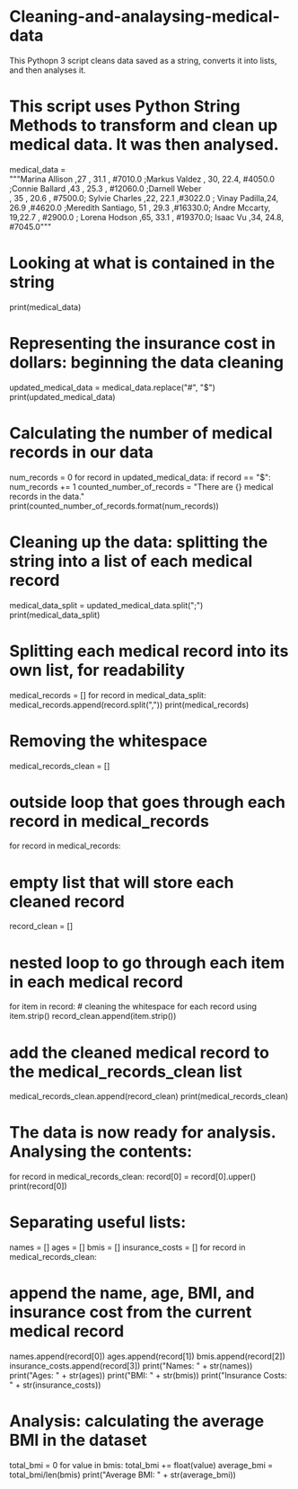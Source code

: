 # Cleaning-and-analaysing-medical-data

This Pythopn 3 script cleans data saved as a string, converts it into lists, and then analyses it.

# This script uses Python String Methods to transform and clean up medical data. It was then analysed.

medical_data = \
"""Marina Allison   ,27   ,   31.1 , 
#7010.0   ;Markus Valdez   ,   30, 
22.4,   #4050.0 ;Connie Ballard ,43 
,   25.3 , #12060.0 ;Darnell Weber   
,   35   , 20.6   , #7500.0;
Sylvie Charles   ,22, 22.1 
,#3022.0   ;   Vinay Padilla,24,   
26.9 ,#4620.0 ;Meredith Santiago, 51   , 
29.3 ,#16330.0;   Andre Mccarty, 
19,22.7 , #2900.0 ; 
Lorena Hodson ,65, 33.1 , #19370.0; 
Isaac Vu ,34, 24.8,   #7045.0"""

# Looking at what is contained in the string
print(medical_data)

# Representing the insurance cost in dollars: beginning the data cleaning
updated_medical_data = medical_data.replace("#", "$")
print(updated_medical_data)

# Calculating the number of medical records in our data
num_records = 0
for record in updated_medical_data:
  if record == "$":
     num_records += 1
counted_number_of_records = "There are {} medical records in the data."
print(counted_number_of_records.format(num_records))

# Cleaning up the data: splitting the string into a list of each medical record
medical_data_split = updated_medical_data.split(";")
print(medical_data_split)

# Splitting each medical record into its own list, for readability
medical_records = []
for record in medical_data_split:
  medical_records.append(record.split(","))
print(medical_records)

# Removing the whitespace
medical_records_clean = []
# outside loop that goes through each record in medical_records
for record in medical_records:
  # empty list that will store each cleaned record
  record_clean = []
  # nested loop to go through each item in each medical record
  for item in record:
    # cleaning the whitespace for each record using item.strip()
    record_clean.append(item.strip())
  # add the cleaned medical record to the medical_records_clean list
  medical_records_clean.append(record_clean)
  print(medical_records_clean)

# The data is now ready for analysis. Analysing the contents:
for record in medical_records_clean:
  record[0] = record[0].upper()
  print(record[0])

# Separating useful lists:
names = []
ages = []
bmis = []
insurance_costs = []
for record in medical_records_clean:
  # append the name, age, BMI, and insurance cost from the current medical record 
  names.append(record[0])
  ages.append(record[1])
  bmis.append(record[2])
  insurance_costs.append(record[3])
print("Names: " + str(names))
print("Ages: " + str(ages))
print("BMI: "  + str(bmis))
print("Insurance Costs: " + str(insurance_costs))

# Analysis: calculating the average BMI in the dataset
total_bmi = 0
for value in bmis:
  total_bmi += float(value)
average_bmi = total_bmi/len(bmis)
print("Average BMI: " + str(average_bmi))




